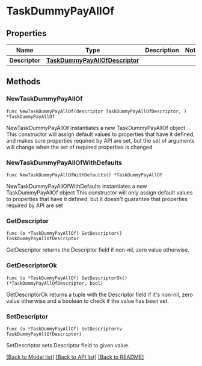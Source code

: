 # TaskDummyPayAllOf

## Properties

Name | Type | Description | Notes
------------ | ------------- | ------------- | -------------
**Descriptor** | [**TaskDummyPayAllOfDescriptor**](TaskDummyPayAllOfDescriptor.md) |  | 

## Methods

### NewTaskDummyPayAllOf

`func NewTaskDummyPayAllOf(descriptor TaskDummyPayAllOfDescriptor, ) *TaskDummyPayAllOf`

NewTaskDummyPayAllOf instantiates a new TaskDummyPayAllOf object
This constructor will assign default values to properties that have it defined,
and makes sure properties required by API are set, but the set of arguments
will change when the set of required properties is changed

### NewTaskDummyPayAllOfWithDefaults

`func NewTaskDummyPayAllOfWithDefaults() *TaskDummyPayAllOf`

NewTaskDummyPayAllOfWithDefaults instantiates a new TaskDummyPayAllOf object
This constructor will only assign default values to properties that have it defined,
but it doesn't guarantee that properties required by API are set

### GetDescriptor

`func (o *TaskDummyPayAllOf) GetDescriptor() TaskDummyPayAllOfDescriptor`

GetDescriptor returns the Descriptor field if non-nil, zero value otherwise.

### GetDescriptorOk

`func (o *TaskDummyPayAllOf) GetDescriptorOk() (*TaskDummyPayAllOfDescriptor, bool)`

GetDescriptorOk returns a tuple with the Descriptor field if it's non-nil, zero value otherwise
and a boolean to check if the value has been set.

### SetDescriptor

`func (o *TaskDummyPayAllOf) SetDescriptor(v TaskDummyPayAllOfDescriptor)`

SetDescriptor sets Descriptor field to given value.



[[Back to Model list]](../README.md#documentation-for-models) [[Back to API list]](../README.md#documentation-for-api-endpoints) [[Back to README]](../README.md)


